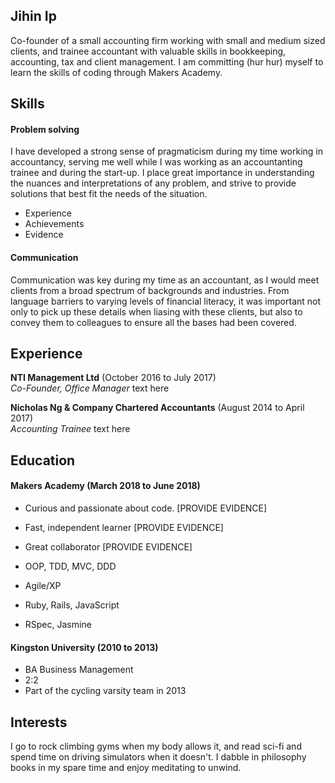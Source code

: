 ## Jihin Ip

Co-founder of a small accounting firm working with small and medium sized clients, and trainee accountant with valuable skills in bookkeeping, accounting, tax and client management. I am committing (hur hur) myself to learn the skills of coding through Makers Academy.

## Skills

#### Problem solving

I have developed a strong sense of pragmaticism during my time working in accountancy, serving me well while I was working as an accountanting trainee and during the start-up. I place great importance in understanding the nuances and interpretations of any problem, and strive to provide solutions that best fit the needs of the situation.


- Experience
- Achievements
- Evidence

#### Communication

Communication was key during my time as an accountant, as I would meet clients from a broad spectrum of backgrounds and industries. From language barriers to varying levels of financial literacy, it was important not only to pick up these details when liasing with these clients, but also to convey them to colleagues to ensure all the bases had been covered.

## Experience

**NTI Management Ltd** (October 2016 to July 2017)    
*Co-Founder, Office Manager*
text here


**Nicholas Ng & Company Chartered Accountants** (August 2014 to April 2017)   
*Accounting Trainee* 
text here

## Education

#### Makers Academy (March 2018 to June 2018)

- Curious and passionate about code. [PROVIDE EVIDENCE]
- Fast, independent learner [PROVIDE EVIDENCE]
- Great collaborator [PROVIDE EVIDENCE]

- OOP, TDD, MVC, DDD
- Agile/XP
- Ruby, Rails, JavaScript
- RSpec, Jasmine

#### Kingston University (2010 to 2013)

- BA Business Management
- 2:2
- Part of the cycling varsity team in 2013

## Interests

I go to rock climbing gyms when my body allows it, and read sci-fi and spend time on driving simulators when it doesn't.
I dabble in philosophy books in my spare time and enjoy meditating to unwind.
